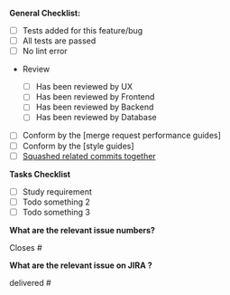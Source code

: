 **General Checklist:**

- [ ] Tests added for this feature/bug
- [ ] All tests are passed
- [ ] No lint error
- Review

  - [ ] Has been reviewed by UX
  - [ ] Has been reviewed by Frontend
  - [ ] Has been reviewed by Backend
  - [ ] Has been reviewed by Database

- [ ] Conform by the [merge request performance guides]
- [ ] Conform by the [style guides]
- [ ] [Squashed related commits together](https://git-scm.com/book/en/Git-Tools-Rewriting-History#Squashing-Commits)

**Tasks Checklist**

- [ ] Study requirement
- [ ] Todo something 2
- [ ] Todo something 3

**What are the relevant issue numbers?**

Closes #

**What are the relevant issue on JIRA ?**

delivered #